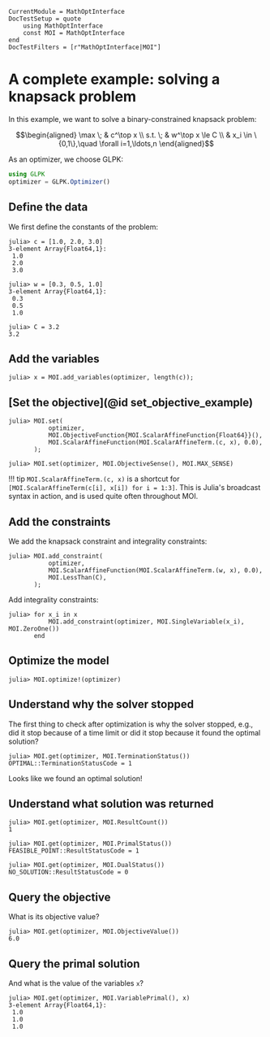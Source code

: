 ```@meta
CurrentModule = MathOptInterface
DocTestSetup = quote
    using MathOptInterface
    const MOI = MathOptInterface
end
DocTestFilters = [r"MathOptInterface|MOI"]
```

# A complete example: solving a knapsack problem

In this example, we want to solve a binary-constrained knapsack problem:
```math
\begin{aligned}
\max \; & c^\top x       \\
s.t. \; & w^\top x \le C \\
        & x_i \in \{0,1\},\quad \forall i=1,\ldots,n
\end{aligned}
```

As an optimizer, we choose GLPK:
```julia
using GLPK
optimizer = GLPK.Optimizer()
```

## Define the data

We first define the constants of the problem:
```jldoctest knapsack; setup = :(optimizer = MOI.Utilities.MockOptimizer(MOI.Utilities.Model{Float64}()); MOI.Utilities.set_mock_optimize!(optimizer, mock -> MOI.Utilities.mock_optimize!(mock, ones(3))))
julia> c = [1.0, 2.0, 3.0]
3-element Array{Float64,1}:
 1.0
 2.0
 3.0

julia> w = [0.3, 0.5, 1.0]
3-element Array{Float64,1}:
 0.3
 0.5
 1.0

julia> C = 3.2
3.2
```

## Add the variables

```jldoctest knapsack
julia> x = MOI.add_variables(optimizer, length(c));
```

## [Set the objective](@id set_objective_example)

```jldoctest knapsack
julia> MOI.set(
           optimizer,
           MOI.ObjectiveFunction{MOI.ScalarAffineFunction{Float64}}(),
           MOI.ScalarAffineFunction(MOI.ScalarAffineTerm.(c, x), 0.0),
       );

julia> MOI.set(optimizer, MOI.ObjectiveSense(), MOI.MAX_SENSE)
```

!!! tip
    `MOI.ScalarAffineTerm.(c, x)` is a shortcut for
    `[MOI.ScalarAffineTerm(c[i], x[i]) for i = 1:3]`. This is Julia's broadcast
    syntax in action, and is used quite often throughout MOI.

## Add the constraints

We add the knapsack constraint and integrality constraints:
```jldoctest knapsack
julia> MOI.add_constraint(
           optimizer,
           MOI.ScalarAffineFunction(MOI.ScalarAffineTerm.(w, x), 0.0),
           MOI.LessThan(C),
       );
```

Add integrality constraints:
```jldoctest knapsack
julia> for x_i in x
           MOI.add_constraint(optimizer, MOI.SingleVariable(x_i), MOI.ZeroOne())
       end
```

## Optimize the model

```jldoctest knapsack
julia> MOI.optimize!(optimizer)
```

## Understand why the solver stopped

The first thing to check after optimization is why the solver stopped, e.g.,
did it stop because of a time limit or did it stop because it found the optimal
solution?
```jldoctest knapsack
julia> MOI.get(optimizer, MOI.TerminationStatus())
OPTIMAL::TerminationStatusCode = 1
```
Looks like we found an optimal solution!

## Understand what solution was returned


```jldoctest knapsack
julia> MOI.get(optimizer, MOI.ResultCount())
1

julia> MOI.get(optimizer, MOI.PrimalStatus())
FEASIBLE_POINT::ResultStatusCode = 1

julia> MOI.get(optimizer, MOI.DualStatus())
NO_SOLUTION::ResultStatusCode = 0
```

## Query the objective

What is its objective value?
```jldoctest knapsack
julia> MOI.get(optimizer, MOI.ObjectiveValue())
6.0
```

## Query the primal solution

And what is the value of the variables `x`?
```jldoctest knapsack
julia> MOI.get(optimizer, MOI.VariablePrimal(), x)
3-element Array{Float64,1}:
 1.0
 1.0
 1.0
```
